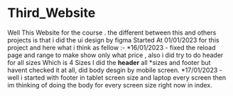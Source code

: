 # Third_Website
 Well This Website for the course . the different between this and others projects is that i did the ui design by figma
Started At 01/01/2023 for this project and here what i think as fellow :-
*16/01/2023  - fixed the reload page and range to make show only what price , also i did try to do header for all sizes Which is 4 Sizes I did the <b>header</b> all *sizes and footer but havent checked it at all, did body desgin by mobile screen.
*17/01/2023 - well i started with footer in tablet screen size and laptop every screen then im thinking of doing the body for every screen size right now in index.

